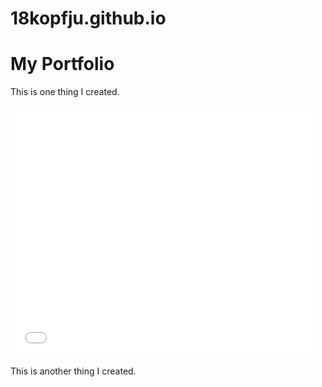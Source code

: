 # 18kopfju.github.io
<html>
  <head>
    <title>My Portfolio</title>
  </head>
  <body>
    <h1>My Portfolio</h1>
    <p>This is one thing I created.</p>
      <iframe allowtransparency="true" width="485" height="402" src="//scratch.mit.edu/projects/embed/122949013/?autostart=false" frameborder="0" allowfullscreen></iframe>
        <br>
    <p>This is another thing I created.</p>
    
